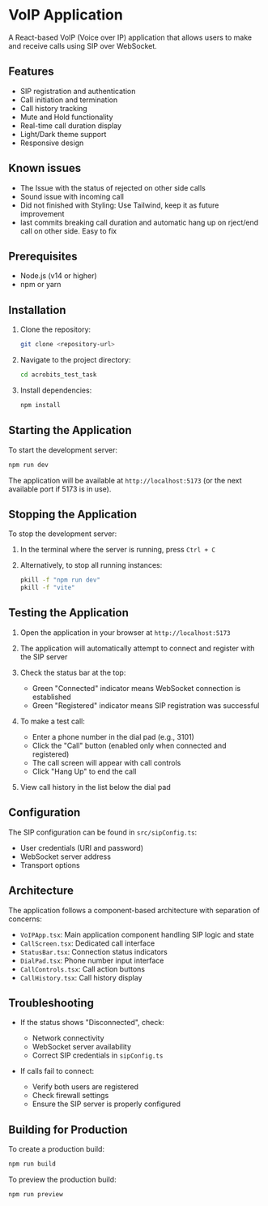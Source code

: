 # VoIP Application

A React-based VoIP (Voice over IP) application that allows users to make and receive calls using SIP over WebSocket.

## Features

- SIP registration and authentication
- Call initiation and termination
- Call history tracking
- Mute and Hold functionality
- Real-time call duration display
- Light/Dark theme support
- Responsive design

## Known issues

- The Issue with the status of rejected on other side calls
- Sound issue with incoming call 
- Did not finished with Styling: Use Tailwind, keep it as future improvement
- last commits breaking call duration and automatic hang up on rject/end call on other side. Easy to fix


## Prerequisites

- Node.js (v14 or higher)
- npm or yarn

## Installation

1. Clone the repository:
   ```bash
   git clone <repository-url>
   ```

2. Navigate to the project directory:
   ```bash
   cd acrobits_test_task
   ```

3. Install dependencies:
   ```bash
   npm install
   ```

## Starting the Application

To start the development server:

```bash
npm run dev
```

The application will be available at `http://localhost:5173` (or the next available port if 5173 is in use).

## Stopping the Application

To stop the development server:

1. In the terminal where the server is running, press `Ctrl + C`

2. Alternatively, to stop all running instances:
   ```bash
   pkill -f "npm run dev"
   pkill -f "vite"
   
## Testing the Application

1. Open the application in your browser at `http://localhost:5173`

2. The application will automatically attempt to connect and register with the SIP server

3. Check the status bar at the top:
   - Green "Connected" indicator means WebSocket connection is established
   - Green "Registered" indicator means SIP registration was successful

4. To make a test call:
   - Enter a phone number in the dial pad (e.g., 3101)
   - Click the "Call" button (enabled only when connected and registered)
   - The call screen will appear with call controls
   - Click "Hang Up" to end the call

5. View call history in the list below the dial pad

## Configuration

The SIP configuration can be found in `src/sipConfig.ts`:

- User credentials (URI and password)
- WebSocket server address
- Transport options

## Architecture

The application follows a component-based architecture with separation of concerns:

- `VoIPApp.tsx`: Main application component handling SIP logic and state
- `CallScreen.tsx`: Dedicated call interface
- `StatusBar.tsx`: Connection status indicators
- `DialPad.tsx`: Phone number input interface
- `CallControls.tsx`: Call action buttons
- `CallHistory.tsx`: Call history display

## Troubleshooting

- If the status shows "Disconnected", check:
  - Network connectivity
  - WebSocket server availability
  - Correct SIP credentials in `sipConfig.ts`

- If calls fail to connect:
  - Verify both users are registered
  - Check firewall settings
  - Ensure the SIP server is properly configured

## Building for Production

To create a production build:

```bash
npm run build
```

To preview the production build:

```bash
npm run preview
```
